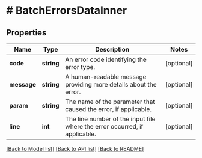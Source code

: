 # # BatchErrorsDataInner

## Properties

Name | Type | Description | Notes
------------ | ------------- | ------------- | -------------
**code** | **string** | An error code identifying the error type. | [optional]
**message** | **string** | A human-readable message providing more details about the error. | [optional]
**param** | **string** | The name of the parameter that caused the error, if applicable. | [optional]
**line** | **int** | The line number of the input file where the error occurred, if applicable. | [optional]

[[Back to Model list]](../../README.md#models) [[Back to API list]](../../README.md#endpoints) [[Back to README]](../../README.md)
